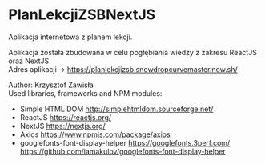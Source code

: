 # PlanLekcjiZSBNextJS
Aplikacja internetowa z planem lekcji.

Aplikacja została zbudowana w celu pogłębiania wiedzy z zakresu ReactJS oraz NextJS.  
Adres aplikacji -> https://planlekcjizsb.snowdropcurvemaster.now.sh/

Author: Krzysztof Zawisła  
Used libraries, frameworks and NPM modules:
  - Simple HTML DOM http://simplehtmldom.sourceforge.net/  
  - ReactJS https://reactjs.org/
  - NextJS https://nextjs.org/
  - Axios https://www.npmjs.com/package/axios
  - googlefonts-font-display-helper https://googlefonts.3perf.com/ https://github.com/iamakulov/googlefonts-font-display-helper
